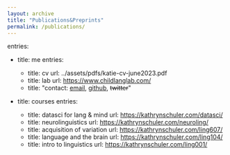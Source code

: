 ```yaml
---
layout: archive
title: "Publications&Preprints"
permalink: /publications/
---
```

entries:
  - title: me
    entries:
      - title: cv
        url: ../assets/pdfs/katie-cv-june2023.pdf
      - title: lab
        url: https://www.childlanglab.com/
      - title: "contact: <a href='mailto:kschuler@sas.upenn.edu'>email</a>, <a href='https://github.com/kschuler'>github</a>, <s>twitter</s>"

  - title: courses
    entries:
      - title: datasci for lang & mind
        url: https://kathrynschuler.com/datasci/
      - title: neurolinguistics
        url: https://kathrynschuler.com/neuroling/
      - title: acquisition of variation
        url: https://kathrynschuler.com/ling607/
      - title: language and the brain
        url: https://kathrynschuler.com/ling104/
      - title: intro to linguistics
        url: https://kathrynschuler.com/ling001/
